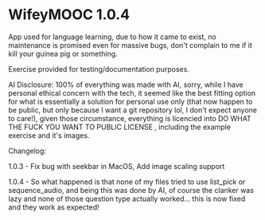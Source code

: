 # WifeyMOOC 1.0.4

App used for language learning, due to how it came to exist, no maintenance is promised even for massive bugs, don't complain to me if it kill your guinea pig or something.

Exercise provided for testing/documentation purposes.

AI Disclosure: 100% of everything was made with AI, sorry, while I have personal ethical concern with the tech, it seemed like the best fitting option for what is essentially
a solution for personal use only (that now happen to be public, but only because I want a git repository lol, I don't expect anyone to care!), given those circumstance,
everything is licencied into  DO WHAT THE FUCK YOU WANT TO PUBLIC LICENSE , including the example exercise and it's images.

Changelog:

1.0.3 - Fix bug with seekbar in MacOS, Add image scaling support

1.0.4 - So what happened is that none of my files tried to use list_pick or sequence_audio, and being this was done by AI, of course the clanker was lazy and none of those question type actually worked... this is now fixed and they work as expected!

